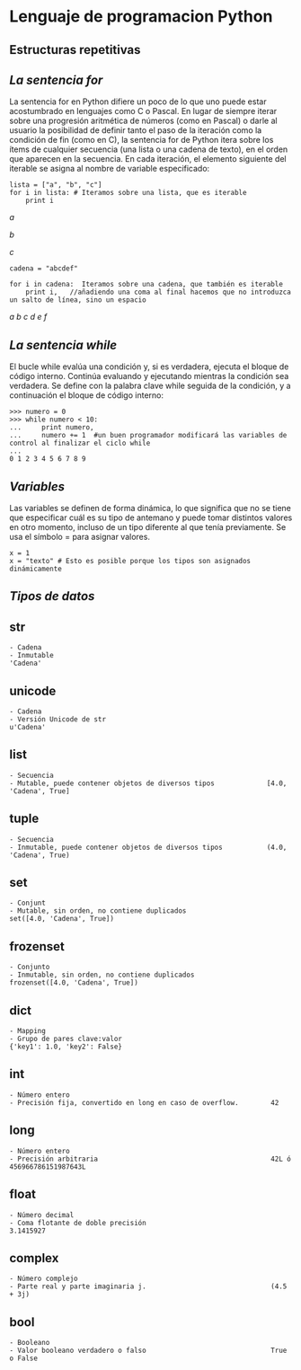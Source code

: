 # **Lenguaje de programacion Python** #

## Estructuras repetitivas ##

## *La sentencia for* ##

La sentencia for en Python difiere un poco de lo que uno puede estar acostumbrado en lenguajes como
C o Pascal. En lugar de siempre iterar sobre una progresión aritmética de números (como en Pascal) o
darle al usuario la posibilidad de definir tanto el paso de la iteración como la condición de fin (como en C),
la sentencia for de Python itera sobre los ítems de cualquier secuencia (una lista o una cadena de
texto), en el orden que aparecen en la secuencia. En cada iteración, el elemento siguiente del iterable se asigna al nombre de variable especificado:

    lista = ["a", "b", "c"]
    for i in lista: # Iteramos sobre una lista, que es iterable
    	print i

*a*

*b*

*c*

	cadena = "abcdef"

	for i in cadena:  Iteramos sobre una cadena, que también es iterable
		print i,   //añadiendo una coma al final hacemos que no introduzca un salto de línea, sino un espacio
    
*a b c d e f*
## *La sentencia while* ##

El bucle while evalúa una condición y, si es verdadera, ejecuta el bloque de código interno. Continúa evaluando y ejecutando mientras la condición sea verdadera. Se define con la palabra clave while seguida de la condición, y a continuación el bloque de código interno:

    >>> numero = 0
    >>> while numero < 10:
    ...     print numero,
    ...     numero += 1  #un buen programador modificará las variables de control al finalizar el ciclo while
    ...
    0 1 2 3 4 5 6 7 8 9

## *Variables* ##

Las variables se definen de forma dinámica, lo que significa que no se tiene que especificar cuál es su tipo de antemano y puede tomar distintos valores en otro momento, incluso de un tipo diferente al que tenía previamente. Se usa el símbolo = para asignar valores.

    x = 1
    x = "texto" # Esto es posible porque los tipos son asignados dinámicamente

## *Tipos de datos* ##
						      
**str**
-
	- Cadena
	- Inmutable	                                                   'Cadena'

**unicode**
-
	- Cadena
	- Versión Unicode de str	                                    u'Cadena'

**list**
-
	- Secuencia
	- Mutable, puede contener objetos de diversos tipos	            [4.0, 'Cadena', True]

**tuple**
-
	- Secuencia
	- Inmutable, puede contener objetos de diversos tipos	        (4.0, 'Cadena', True)

**set**
-
	- Conjunt
	- Mutable, sin orden, no contiene duplicados	                 set([4.0, 'Cadena', True])

**frozenset**
-
	- Conjunto
	- Inmutable, sin orden, no contiene duplicados	                 frozenset([4.0, 'Cadena', True])

**dict**
-
	- Mapping
	- Grupo de pares clave:valor	                                 {'key1': 1.0, 'key2': False}

**int**
-
	- Número entero
	- Precisión fija, convertido en long en caso de overflow.	     42

**long**
-
	- Número entero
	- Precisión arbitraria	                                         42L ó 456966786151987643L

**float**
-
	- Número decimal
	- Coma flotante de doble precisión	                             3.1415927
	
**complex**
-
	- Número complejo
	- Parte real y parte imaginaria j.	                             (4.5 + 3j)

**bool**
-
	- Booleano
	- Valor booleano verdadero o falso                               True o False



